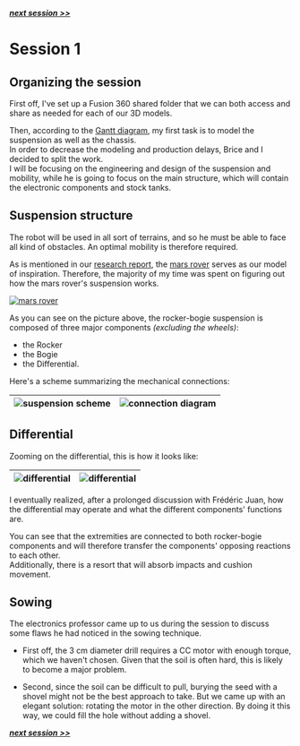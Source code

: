 ***[next session >>](Session02.md)***

# Session 1

## **Organizing the session**

First off, I've set up a Fusion 360 shared folder that we can both access and share as needed for each of our 3D models.

Then, according to the [Gantt diagram](../../Documentation/GanttDiagram.pdf), my first task is to model the suspension as well as the chassis.  
In order to decrease the modeling and production delays, Brice and I decided to split the work.  
I will be focusing on the engineering and design of the suspension and mobility, while he is going to focus on the main structure, which will contain the electronic components and stock tanks.  
  
## **Suspension structure**

The robot will be used in all sort of terrains, and so he must be able to face all kind of obstacles. An optimal mobility is therefore required.

As is mentioned in our [research report](../../Documentation/ResearchReport-Bibliography.pdf), the [mars rover](https://mars.nasa.gov/mars2020/spacecraft/rover/) serves as our model of inspiration. Therefore, the majority of my time was spent on figuring out how the mars rover's suspension works.

[![mars rover](../../Documentation/Images/Mars2020_callouts_legs_and_wheels.gif)](https://mars.nasa.gov/mars2020/spacecraft/rover/)

As you can see on the picture above, the rocker-bogie suspension is composed of three major components *(excluding the wheels)*:  

- the Rocker
- the Bogie
- the Differential.

Here's a scheme summarizing the mechanical connections:

|![suspension scheme](../../Documentation/Images/schema_suspension.png) | ![connection diagram](../../Documentation/Images/connection_diagram.png) |
|:---:|:---:|

## **Differential**

Zooming on the differential, this is how it looks like:

|![differential](../../Documentation/Images/differential_3D_model.png)|![differential](../../Documentation/Images/differential_scheme.png)|
|:---:|:---:|

I eventually realized, after a prolonged discussion with Frédéric Juan, how the differential may operate and what the different components' functions are.  

You can see that the extremities are connected to both rocker-bogie components and will therefore transfer the components' opposing reactions to each other.  
Additionally, there is a resort that will absorb impacts and cushion movement.  

## **Sowing**

The electronics professor came up to us during the session to discuss some flaws he had noticed in the sowing technique.

- First off, the 3 cm diameter drill requires a CC motor with enough torque, which we haven't chosen. Given that the soil is often hard, this is likely to become a major problem.

- Second, since the soil can be difficult to pull, burying the seed with a shovel might not be the best approach to take. But we came up with an elegant solution: rotating the motor in the other direction. By doing it this way, we could fill the hole without adding a shovel.

[***next session >>***](Session02.md)
